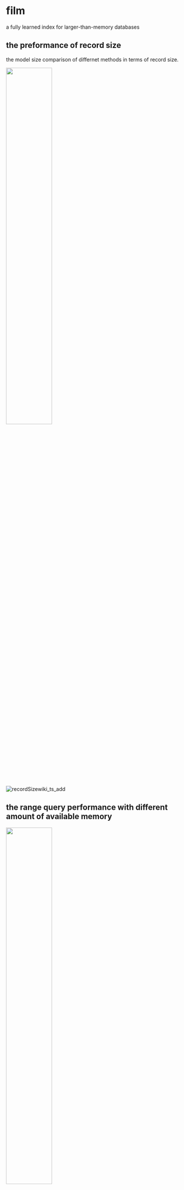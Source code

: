# film
a fully learned index for larger-than-memory databases


## the preformance of record size
the model size comparison of differnet methods in terms of record size.

<img src="https://user-images.githubusercontent.com/51820918/155710404-2abb0e9a-7a74-4718-b47c-8bceddbb463c.png" width="50%" height="50%">


![recordSizewiki_ts_add](https://user-images.githubusercontent.com/51820918/155705150-5a7aa409-503d-4ef0-9e06-ef00f2fc7db8.png)

## the range query performance with different amount of available memory 

<img src="https://user-images.githubusercontent.com/51820918/155710245-68bd16c0-8e0c-487d-9b74-51d34bd0871b.png" width="50%" height="50%">


## dataset
the books and wiki_ts are come from SOSD. ref: https://github.com/learnedsystems/SOSD

the optimal solution of generating piece-wise-linear functions has well studied by computional geometry [ref: Joseph O’Rourke. 1981. An on-line algorithm for fitting straight lines between data ranges. Commun. ACM 24, 9 (1981), 574–578.], and the PGM-Index has implemented it in C++ implementation[ref: https://github.com/gvinciguerra/PGM-index], the learned model of FILM is on the basis of the segmentation from PGM-index.

